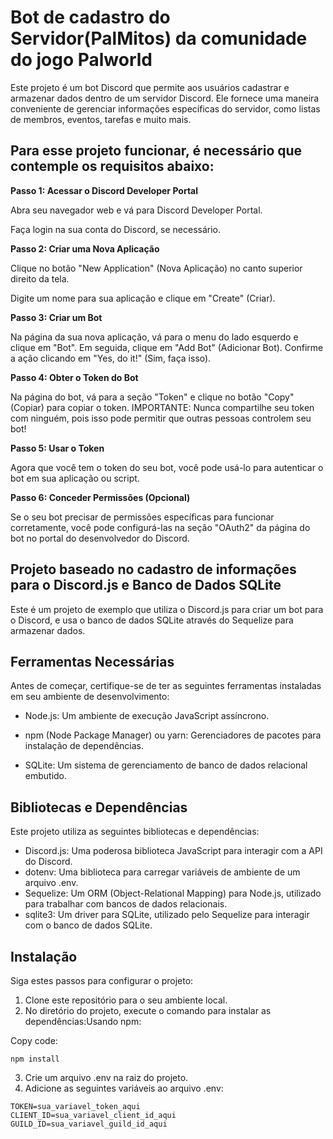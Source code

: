 # Bot de cadastro do Servidor(PalMitos) da comunidade do jogo Palworld
Este projeto é um bot Discord que permite aos usuários cadastrar e armazenar dados dentro de um servidor Discord. Ele fornece uma maneira conveniente de gerenciar informações específicas do servidor, como listas de membros, eventos, tarefas e muito mais.
## Para esse projeto funcionar, é necessário que contemple os requisitos abaixo:
**Passo 1: Acessar o Discord Developer Portal**

Abra seu navegador web e vá para Discord Developer Portal.  

Faça login na sua conta do Discord, se necessário.  

**Passo 2: Criar uma Nova Aplicação**

Clique no botão "New Application" (Nova Aplicação) no canto superior direito da tela.  

Digite um nome para sua aplicação e clique em "Create" (Criar).  

**Passo 3: Criar um Bot**  

Na página da sua nova aplicação, vá para o menu do lado esquerdo e clique em "Bot".  Em seguida, clique em "Add Bot" (Adicionar Bot).  Confirme a ação clicando em "Yes, do it!" (Sim, faça isso).  

**Passo 4: Obter o Token do Bot** 

Na página do bot, vá para a seção "Token" e clique no botão "Copy" (Copiar) para copiar o token. IMPORTANTE: Nunca compartilhe seu token com ninguém, pois isso pode permitir que outras pessoas controlem seu bot!  

**Passo 5: Usar o Token** 

Agora que você tem o token do seu bot, você pode usá-lo para autenticar o bot em sua aplicação ou script.

**Passo 6: Conceder Permissões (Opcional)**

Se o seu bot precisar de permissões específicas para funcionar corretamente, você pode configurá-las na seção "OAuth2" da página do bot no portal do desenvolvedor do Discord.

## Projeto baseado no cadastro de informações para o Discord.js e Banco de Dados SQLite
Este é um projeto de exemplo que utiliza o Discord.js para criar um bot para o Discord, e usa o banco de dados SQLite através do Sequelize para armazenar dados.  


## Ferramentas Necessárias  

Antes de começar, certifique-se de ter as seguintes ferramentas instaladas em seu ambiente de desenvolvimento:

* Node.js: Um ambiente de execução JavaScript assíncrono.  

* npm (Node Package Manager) ou yarn: Gerenciadores de pacotes para instalação de dependências.  

* SQLite: Um sistema de gerenciamento de banco de dados relacional embutido.  

## Bibliotecas e Dependências
Este projeto utiliza as seguintes bibliotecas e dependências:  

* Discord.js: Uma poderosa biblioteca JavaScript para interagir com a API do Discord.
* dotenv: Uma biblioteca para carregar variáveis de ambiente de um arquivo .env.
* Sequelize: Um ORM (Object-Relational Mapping) para Node.js, utilizado para trabalhar com bancos de dados relacionais.
* sqlite3: Um driver para SQLite, utilizado pelo Sequelize para interagir com o banco de dados SQLite.
## Instalação
Siga estes passos para configurar o projeto:  

1. Clone este repositório para o seu ambiente local.
2. No diretório do projeto, execute o comando para instalar as dependências:Usando npm:  

Copy code:
```
npm install
```
3. Crie um arquivo .env na raiz do projeto.
4. Adicione as seguintes variáveis ao arquivo .env:
```
TOKEN=sua_variavel_token_aqui
CLIENT_ID=sua_variavel_client_id_aqui
GUILD_ID=sua_variavel_guild_id_aqui
```
